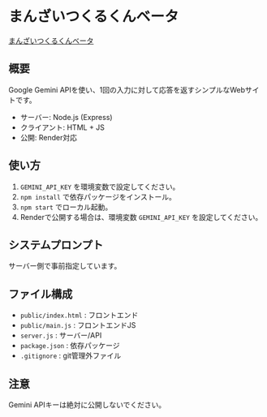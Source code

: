 # まんざいつくるくんベータ

[まんざいつくるくんベータ](https://manzai-tsukuru-kun.onrender.com/)

## 概要
Google Gemini APIを使い、1回の入力に対して応答を返すシンプルなWebサイトです。

- サーバー: Node.js (Express)
- クライアント: HTML + JS
- 公開: Render対応

## 使い方
1. `GEMINI_API_KEY` を環境変数で設定してください。
2. `npm install` で依存パッケージをインストール。
3. `npm start` でローカル起動。
4. Renderで公開する場合は、環境変数 `GEMINI_API_KEY` を設定してください。

## システムプロンプト
サーバー側で事前指定しています。

## ファイル構成
- `public/index.html` : フロントエンド
- `public/main.js` : フロントエンドJS
- `server.js` : サーバー/API
- `package.json` : 依存パッケージ
- `.gitignore` : git管理外ファイル

## 注意
Gemini APIキーは絶対に公開しないでください。
